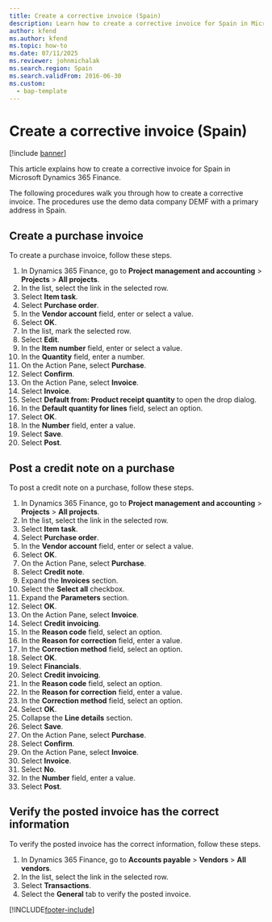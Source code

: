 ```yaml
---
title: Create a corrective invoice (Spain)
description: Learn how to create a corrective invoice for Spain in Microsoft Dynamics 365 Finance.
author: kfend
ms.author: kfend
ms.topic: how-to
ms.date: 07/11/2025
ms.reviewer: johnmichalak
ms.search.region: Spain
ms.search.validFrom: 2016-06-30
ms.custom: 
  - bap-template
---
```


# Create a corrective invoice (Spain)

[!include [banner](../../includes/banner.md)]

This article explains how to create a corrective invoice for Spain in Microsoft Dynamics 365 Finance.

The following procedures walk you through how to create a corrective invoice. The procedures use the demo data company DEMF with a primary address in Spain.

## Create a purchase invoice

To create a purchase invoice, follow these steps.

1. In Dynamics 365 Finance, go to **Project management and accounting** \> **Projects** \> **All projects**.
1. In the list, select the link in the selected row.
1. Select **Item task**.
1. Select **Purchase order**.
1. In the **Vendor account** field, enter or select a value.
1. Select **OK**.
1. In the list, mark the selected row.
1. Select **Edit**.
1. In the **Item number** field, enter or select a value.
1. In the **Quantity** field, enter a number.
1. On the Action Pane, select **Purchase**.
1. Select **Confirm**.
1. On the Action Pane, select **Invoice**.
1. Select **Invoice**.
1. Select **Default from: Product receipt quantity** to open the drop dialog.
1. In the **Default quantity for lines** field, select an option.
1. Select **OK**.
1. In the **Number** field, enter a value.
1. Select **Save**.
1. Select **Post**.

## **Post** a credit note on a purchase

To post a credit note on a purchase, follow these steps.

1. In Dynamics 365 Finance, go to **Project management and accounting** \> **Projects** \> **All projects**.
1. In the list, select the link in the selected row.
1. Select **Item task**.
1. Select **Purchase order**.
1. In the **Vendor account** field, enter or select a value.
1. Select **OK**.
1. On the Action Pane, select **Purchase**.
1. Select **Credit note**.
1. Expand the **Invoices** section.
1. Select the **Select all** checkbox.
1. Expand the **Parameters** section.
1. Select **OK**.
1. On the Action Pane, select **Invoice**.
1. Select **Credit invoicing**.
1. In the **Reason code** field, select an option.
1. In the **Reason for correction** field, enter a value.
1. In the **Correction method** field, select an option.
1. Select **OK**.
1. Select **Financials**.
1. Select **Credit invoicing**.
1. In the **Reason code** field, select an option.
1. In the **Reason for correction** field, enter a value.
1. In the **Correction method** field, select an option.
1. Select **OK**.
1. Collapse the **Line details** section.
1. Select **Save**.
1. On the Action Pane, select **Purchase**.
1. Select **Confirm**.
1. On the Action Pane, select **Invoice**.
1. Select **Invoice**.
1. Select **No**.
1. In the **Number** field, enter a value.
1. Select **Post**.

## Verify the posted invoice has the correct information

To verify the posted invoice has the correct information, follow these steps.

1. In Dynamics 365 Finance, go to **Accounts payable** \> **Vendors** \> **All vendors**.
1. In the list, select the link in the selected row.
1. Select **Transactions**.
1. Select the **General** tab to verify the posted invoice.



[!INCLUDE[footer-include](../../../includes/footer-banner.md)]
